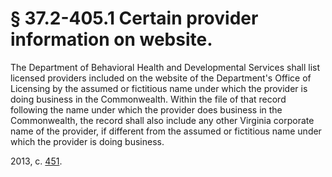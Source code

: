 # § 37.2-405.1 Certain provider information on website.

<p>The Department of Behavioral Health and Developmental Services shall list licensed providers included on the website of the Department's Office of Licensing by the assumed or fictitious name under which the provider is doing business in the Commonwealth. Within the file of that record following the name under which the provider does business in the Commonwealth, the record shall also include any other Virginia corporate name of the provider, if different from the assumed or fictitious name under which the provider is doing business.</p><p>2013, c. <a href='http://lis.virginia.gov/cgi-bin/legp604.exe?131+ful+CHAP0451'>451</a>.</p>
